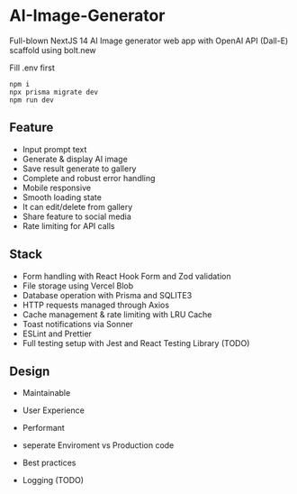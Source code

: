# AI-Image-Generator
Full-blown NextJS 14 AI Image generator web app with OpenAI API (Dall-E) scaffold using bolt.new

Fill .env first
```
npm i
npx prisma migrate dev
npm run dev
```

## Feature
- Input prompt text 
- Generate & display AI image 
- Save result generate to gallery 
- Complete and robust error handling 
- Mobile responsive 
- Smooth loading state 
- It can edit/delete from gallery 
- Share feature to social media 
- Rate limiting for API calls

## Stack
- Form handling with React Hook Form and Zod validation
- File storage using Vercel Blob
- Database operation with Prisma and SQLITE3
- HTTP requests managed through Axios
- Cache management & rate limiting with LRU Cache
- Toast notifications via Sonner
- ESLint and Prettier
- Full testing setup with Jest and React Testing Library (TODO)

## Design
- Maintainable
- User Experience
- Performant
- seperate Enviroment vs Production code
- Best practices

- Logging (TODO)
